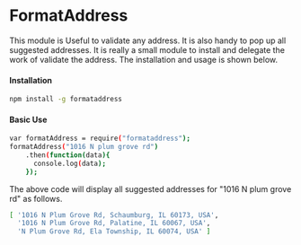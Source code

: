 # FormatAddress

This module is Useful to validate any address. It is also handy to pop up all suggested addresses. It is really a small module to install and delegate the work of validate the address. The installation and usage is shown below.

#### Installation
```bash
npm install -g formataddress
```

#### Basic Use
```bash
var formatAddress = require("formataddress");
formatAddress("1016 N plum grove rd")
    .then(function(data){
      console.log(data);
    });
```

The above code will display all suggested addresses for "1016 N plum grove rd" as follows.

```bash
[ '1016 N Plum Grove Rd, Schaumburg, IL 60173, USA',
  '1016 N Plum Grove Rd, Palatine, IL 60067, USA',
  'N Plum Grove Rd, Ela Township, IL 60074, USA' ]
```
